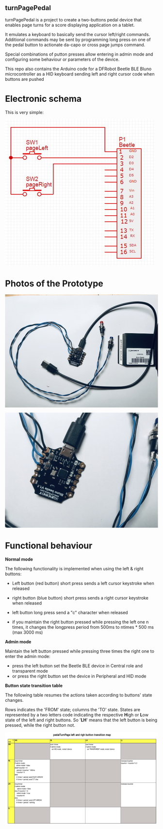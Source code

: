 ## turnPagePedal ##

turnPagePedal is a project to create a two-buttons pedal device that enables page turns for a score displaying application on a tablet.

It emulates a keyboard to basically send the cursor left/right commands. Additional commands may be sent by programming long press on one of the pedal button to actionate da-capo or cross page jumps command.

Special combinations of putton presses allow entering in admin mode and configuring some behaviour or parameters of the device.

This repo also contains the Arduino code for a DFRobot Beetle BLE Bluno microcontroller as a HID keyboard sending left and right cursor code when buttons are pushed

# Electronic schema #

This is very simple:

![Schema](img/pedalTurnPageSchema.JPG)

# Photos of the Prototype

![Photo 1](img/overall.jpg)

![Photo 2](img/details.jpg)

# Functional behaviour #

**Normal mode**

The following functionality is implemented when using the left & right buttons:

- Left button (red button) short press sends a left cursor keystroke when released
- right button (blue button) short press sends a right cursor keystroke when released
- left button long press send a "c" character when released 

- if you maintain the right button pressed while pressing the left one n times, it changes the longpress period from 500ms to ntimes * 500 ms (max 3000 ms)

**Admin mode**

Maintain the left button pressed while pressing three times the right one to enter the admin mode:

- press the left button set the Beetle BLE device in Central role and transparent mode
- or press the right button set the device in Peripheral and HID mode

**Button state transition table**

The following table resumes the actions taken according to buttons' state changes.

Rows indicates the 'FROM' state; columns the 'TO' state.
States are represented by a two letters code indicating the respective **H**igh or **L**ow state of the left and right buttons. So '**LH**' means that the left button is being pressed, while the right button not.

![TransitionMap](img/transitionMap.jpg)

